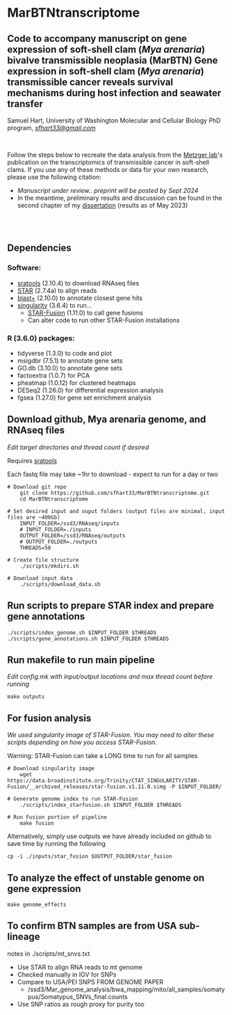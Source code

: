 # MarBTNtranscriptome
## Code to accompany manuscript on gene expression of soft-shell clam (*Mya arenaria*) bivalve transmissible neoplasia (MarBTN) Gene expression in soft-shell clam (*Mya arenaria*) transmissible cancer reveals survival mechanisms during host infection and seawater transfer 
Samuel Hart, University of Washington Molecular and Cellular Biology PhD program, *sfhart33@gmail.com*

<br/>

Follow the steps below to recreate the data analysis from the [Metzger lab](https://pnri.org/metzger-lab/)'s publication on the transcriptomics of transmissible cancer in soft-shell clams. If you use any of these methods or data for your own research, please use the following citation:

* *Manuscript under review.. preprint will be posted by Sept 2024*
* In the meantime, preliminary results and discussion can be found in the second chapter of my [dissertation](https://digital.lib.washington.edu/researchworks/handle/1773/50503) (results as of May 2023)

<br/><br/>

## Dependencies

### Software:
* [sratools](https://github.com/ncbi/sra-tools/wiki) (2.10.4) to download RNAseq files
* [STAR](https://github.com/alexdobin/STAR) (2.7.4a) to align reads
* [blast+](https://blast.ncbi.nlm.nih.gov/doc/blast-help/downloadblastdata.html#downloadblastdata) (2.10.0) to annotate closest gene hits
* [singularity](https://docs.sylabs.io/guides/3.0/user-guide/quick_start.html) (3.6.4) to run...
  * [STAR-Fusion](https://github.com/STAR-Fusion/STAR-Fusion) (1.11.0) to call gene fusions
  * Can alter code to run other STAR-Fusion installations

### R (3.6.0) packages:
* tidyverse (1.3.0) to code and plot
* msigdbr (7.5.1) to annotate gene sets
* GO.db (3.10.0) to annotate gene sets
* factoextra (1.0.7) for PCA
* pheatmap (1.0.12) for clustered heatmaps
* DESeq2 (1.26.0) for differential expression analysis
* fgsea (1.27.0) for gene set enrichment analysis

## Download github, Mya arenaria genome, and RNAseq files
*Edit target directories and thread count if desired*

Requires [sratools](https://github.com/ncbi/sra-tools/wiki)

Each fastq file may take ~1hr to download - expect to run for a day or two

```
# Download git repo
	git clone https://github.com/sfhart33/MarBTNtranscriptome.git
	cd MarBTNtranscriptome

# Set desired input and ouput folders (output files are minimal, input files are ~400Gb)
	INPUT_FOLDER=/ssd3/RNAseq/inputs
	# INPUT_FOLDER=./inputs
	OUTPUT_FOLDER=/ssd3/RNAseq/outputs
	# OUTPUT_FOLDER=./outputs
	THREADS=50

# Create file structure
	./scripts/mkdirs.sh

# Download input data
	./scripts/download_data.sh
```

## Run scripts to prepare STAR index and prepare gene annotations
```
./scripts/index_genome.sh $INPUT_FOLDER $THREADS
./scripts/gene_annotations.sh $INPUT_FOLDER $THREADS
```

## Run makefile to run main pipeline
*Edit config.mk with input/output locations and max thread count before running*
```
make outputs
```

## For fusion analysis 
*We used singularity image of STAR-Fusion. You may need to alter these scripts depending on how you access STAR-Fusion.*

Warning: STAR-Fusion can take a LONG time to run for all samples
```
# Download singularity image
	wget https://data.broadinstitute.org/Trinity/CTAT_SINGULARITY/STAR-Fusion/__archived_releases/star-fusion.v1.11.0.simg -P $INPUT_FOLDER/

# Generate genome index to run STAR-Fusion
	./scripts/index_starfusion.sh $INPUT_FOLDER $THREADS

# Run Fusion portion of pipeline
	make fusion
```

Alternatively, simply use outputs we have already included on github to save time by running the following
```
cp -i ./inputs/star_fusion $OUTPUT_FOLDER/star_fusion
```

## To analyze the effect of unstable genome on gene expression
```
make genome_effects
```

## To confirm BTN samples are from USA sub-lineage 

notes in ./scripts/mt_snvs.txt

* Use STAR to align RNA reads to mt genome
* Checked manually in IGV for SNPs
* Compare to USA/PEI SNPS FROM GENOME PAPER
  * /ssd3/Mar_genome_analysis/bwa_mapping/mito/all_samples/somatypus/Somatypus_SNVs_final.counts
* Use SNP ratios as rough proxy for purity too
